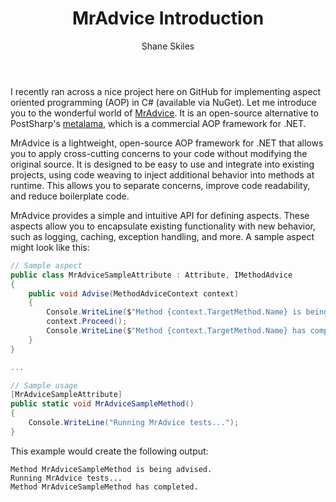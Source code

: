 ﻿---
layout: post
author: Shane Skiles
title: MrAdvice Introduction
tags: [c#, mradvice, aop, aspect oriented programming]
---

<p>I recently ran across a nice project here on GitHub for implementing aspect oriented 
programming (AOP) in C# (available via NuGet). Let me introduce you to the wonderful 
world of <a href="https://github.com/ArxOne/MrAdvice">MrAdvice</a>. It is an open-source 
alternative to PostSharp's <a href="https://www.postsharp.net/metalama">metalama</a>, 
which is a commercial AOP framework for .NET.</p>

<p>MrAdvice is a lightweight, open-source AOP framework for .NET that allows you to
apply cross-cutting concerns to your code without modifying the original source. 
It is designed to be easy to use and integrate into existing projects, using 
code weaving to inject additional behavior into methods at runtime. This allows you 
to separate concerns, improve code readability, and reduce boilerplate code.</p>

<p>MrAdvice provides a simple and intuitive API for defining aspects. These aspects 
allow you to encapsulate existing functionality with new behavior, such as logging,
caching, exception handling, and more. A sample aspect might look like this:</p>

```csharp
// Sample aspect
public class MrAdviceSampleAttribute : Attribute, IMethodAdvice
{
    public void Advise(MethodAdviceContext context)
    {
        Console.WriteLine($"Method {context.TargetMethod.Name} is being advised.");
        context.Proceed();
        Console.WriteLine($"Method {context.TargetMethod.Name} has completed.");
    }
}

...

// Sample usage
[MrAdviceSampleAttribute]
public static void MrAdviceSampleMethod()
{
    Console.WriteLine("Running MrAdvice tests...");
}
```
This example would create the following output:
```
Method MrAdviceSampleMethod is being advised.
Running MrAdvice tests...
Method MrAdviceSampleMethod has completed.
```
